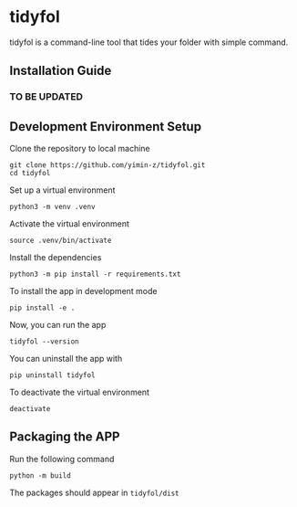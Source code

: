 # tidyfol

tidyfol is a command-line tool that tides your folder with simple command.

## Installation Guide

### **TO BE UPDATED**

## Development Environment Setup

Clone the repository to local machine

    git clone https://github.com/yimin-z/tidyfol.git
    cd tidyfol

Set up a virtual environment

    python3 -m venv .venv

Activate the virtual environment

    source .venv/bin/activate

Install the dependencies

    python3 -m pip install -r requirements.txt

To install the app in development mode

    pip install -e .

Now, you can run the app

    tidyfol --version

You can uninstall the app with

    pip uninstall tidyfol

To deactivate the virtual environment

    deactivate

## Packaging the APP

Run the following command

    python -m build

The packages should appear in `tidyfol/dist`
